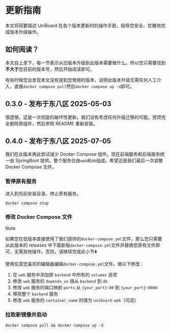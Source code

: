# 更新指南

本文将简要描述 UniBoard 在各个版本更新时的操作手册，指导您安全、优雅地完成版本升级操作。

## 如何阅读？

本文自上至下，每一节表示从旧版本升级到此版本需要做什么。所以您只需要找到**不大于**您目前的版本号，然后开始阅读即可。

有些时候您会发现本文没有提到您使用的版本，说明此版本升级无需任何人工介入，直接`docker compose pull`然后`docker compose up -d`即可。

## 0.3.0 - 发布于东八区 2025-05-03

很遗憾，这是一次彻底的破坏性更新。我们没有考虑任何升级迁移的可能。劳烦完全删除原组件，然后参照 README 重新安装。

## 0.4.0 - 发布于东八区 2025-07-05

我们在此版本再此尝试减少 Docker Compose 组件。现在前端服务和后端服务统一由 SpringBoot 提供。整个服务仅由`web`和`db`组成。希望这是我们最后一次调整 Docker Compose 文件。

### 暂停原有服务

进入到先前安装目录。停止原有服务。

```shell
docker compose stop
```

### 修改 Docker Compose 文件

> [!NOTE]
> 如果您在低版本直接使用了我们提供的`docker-compose.yml`文件，那么您只需要从此版本的 releases 中下载新版`docker-compose.yml`文件并替换您原有文件即可，无需其他操作。否则，请继续完成此小节⬇️

使用任意您喜欢的编辑器编辑`docker-compose.yml`文件。做以下修改：

1. 在 `web` 服务中添加原 `backend` 中所有的 `volumes` 选项
2. 修改 `web` 服务的 `depends_on` 值从 `backend` 到 `db`
3. 修改 `web` 服务的端口映射 `ports` 从 `{your_port}:80` 到 `{your_port}:8080`
4. 移除整个 `backend` 服务
5. 修改 `web` 服务的 `container_name` 的值为 `uniboard-web`（可选）

### 拉取新镜像并启动

```shell
docker compose pull && docker compose up -d
```

